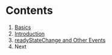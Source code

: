 # Contents
1. [Basics](../../snippets/ajax/README.md)
2. [Introduction](./1-introduction/article.md)
3. [readyStateChange and Other Events](./2-ready-st-ch/article.md)
4. Next